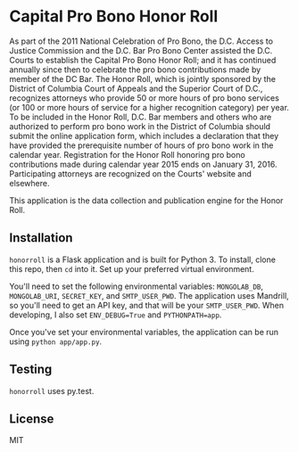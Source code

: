 # Capital Pro Bono Honor Roll

As part of the 2011 National Celebration of Pro Bono, the D.C. Access to Justice Commission and the D.C. Bar Pro Bono Center assisted the D.C. Courts to establish the Capital Pro Bono Honor Roll; and it has continued annually since then to celebrate the pro bono contributions made by member of the DC Bar. The Honor Roll, which is jointly sponsored by the District of Columbia Court of Appeals and the Superior Court of D.C., recognizes attorneys who provide 50 or more hours of pro bono services (or 100 or more hours of service for a higher recognition category) per year. To be included in the Honor Roll, D.C. Bar members and others who are authorized to perform pro bono work in the District of Columbia should submit the online application form, which includes a declaration that they have provided the prerequisite number of hours of pro bono work in the calendar year. Registration for the Honor Roll honoring pro bono contributions made during calendar year 2015 ends on January 31, 2016. Participating attorneys are recognized on the Courts' website and elsewhere.

This application is the data collection and publication engine for the Honor Roll.

## Installation

`honorroll` is a Flask application and is built for Python 3. To install, clone this repo, then `cd` into it. Set up your preferred virtual environment.

You'll need to set the following environmental variables: `MONGOLAB_DB`, `MONGOLAB_URI`, `SECRET_KEY`, and `SMTP_USER_PWD`. The application uses Mandrill, so you'll need to get an API key, and that will be your `SMTP_USER_PWD`. When developing, I also set `ENV_DEBUG=True` and `PYTHONPATH=app`.

Once you've set your environmental variables, the application can be run using `python app/app.py`.

## Testing

`honorroll` uses py.test.

## License

MIT
